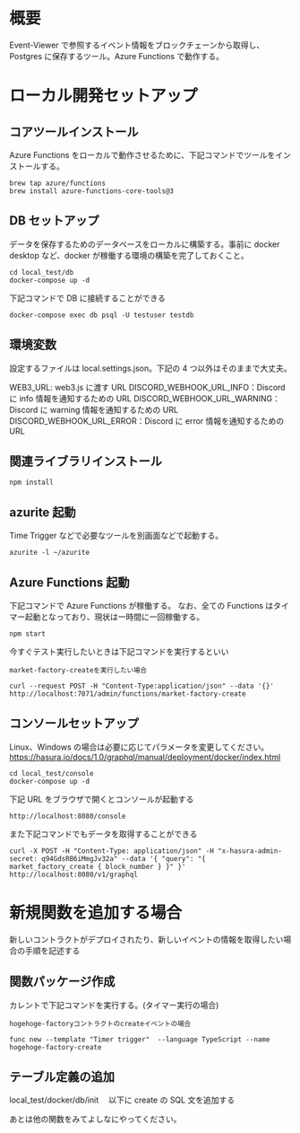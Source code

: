 # 概要

Event-Viewer で参照するイベント情報をブロックチェーンから取得し、Postgres に保存するツール。Azure Functions で動作する。

# ローカル開発セットアップ

## コアツールインストール

Azure Functions をローカルで動作させるために、下記コマンドでツールをインストールする。

```
brew tap azure/functions
brew install azure-functions-core-tools@3
```

## DB セットアップ

データを保存するためのデータベースをローカルに構築する。事前に docker desktop など、docker が稼働する環境の構築を完了しておくこと。

```
cd local_test/db
docker-compose up -d
```

下記コマンドで DB に接続することができる

```
docker-compose exec db psql -U testuser testdb
```

## 環境変数

設定するファイルは local.settings.json。下記の 4 つ以外はそのままで大丈夫。

WEB3_URL: web3.js に渡す URL
DISCORD_WEBHOOK_URL_INFO：Discord に info 情報を通知するための URL
DISCORD_WEBHOOK_URL_WARNING：Discord に warning 情報を通知するための URL
DISCORD_WEBHOOK_URL_ERROR：Discord に error 情報を通知するための URL

## 関連ライブラリインストール

```
npm install
```

## azurite 起動

Time Trigger などで必要なツールを別画面などで起動する。

```
azurite -l ~/azurite
```

## Azure Functions 起動

下記コマンドで Azure Functions が稼働する。
なお、全ての Functions はタイマー起動となっており、現状は一時間に一回稼働する。

```
npm start
```

今すぐテスト実行したいときは下記コマンドを実行するといい

```
market-factory-createを実行したい場合

curl --request POST -H "Content-Type:application/json" --data '{}' http://localhost:7071/admin/functions/market-factory-create
```

## コンソールセットアップ

Linux、Windows の場合は必要に応じてパラメータを変更してください。
https://hasura.io/docs/1.0/graphql/manual/deployment/docker/index.html

```
cd local_test/console
docker-compose up -d
```

下記 URL をブラウザで開くとコンソールが起動する

```
http://localhost:8080/console
```

また下記コマンドでもデータを取得することができる

```
curl -X POST -H "Content-Type: application/json" -H "x-hasura-admin-secret: q94GdsRB6iMmgJv32a" --data '{ "query": "{ market_factory_create { block_number } }" }' http://localhost:8080/v1/graphql
```

# 新規関数を追加する場合

新しいコントラクトがデプロイされたり、新しいイベントの情報を取得したい場合の手順を記述する

## 関数パッケージ作成

カレントで下記コマンドを実行する。(タイマー実行の場合)

```
hogehoge-factoryコントラクトのcreateイベントの場合

func new --template "Timer trigger"  --language TypeScript --name hogehoge-factory-create
```

## テーブル定義の追加

local_test/docker/db/init 　以下に create の SQL 文を追加する

あとは他の関数をみてよしなにやってください。
